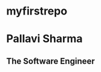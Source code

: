 # myfirstrepo

<?php

echo "This is just a testing file in git !!";

?>

<html>
<head><title>Test File</title></head>
<body>
<h1>Pallavi Sharma </h1>
<h2>The Software Engineer</h2>
</body>
</html>
